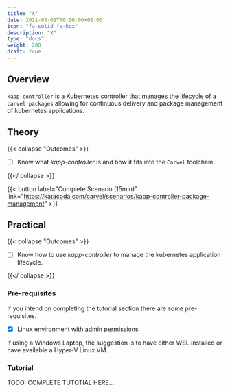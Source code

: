 ```yaml
---
title: "X"
date: 2021-03-01T00:00:00+00:00
icon: "fa-solid fa-box"
description: "X"
type: "docs"
weight: 200
draft: true
---
```


## Overview

`kapp-controller` is a Kubernetes controller that manages the lifecycle of a `carvel packages` allowing for continuous delivery and package management of kubernetes applications.

## Theory

{{< collapse "Outcomes" >}}

- [ ] Know what _kapp-controller_ is and how it fits into the `Carvel` toolchain.

{{</ collapse >}}

{{< button label="Complete Scenario (15min)" link="https://katacoda.com/carvel/scenarios/kapp-controller-package-management" >}}

## Practical

{{< collapse "Outcomes" >}}

- [ ] Know how to use _kapp-controller_ to manage the kubernetes application lifecycle.

{{</ collapse >}}

### Pre-requisites

If you intend on completing the tutorial section there are some pre-requisites.

- [x] Linux environment with admin permissions

if using a Windows Laptop, the suggestion is to have either WSL installed or have available a Hyper-V Linux VM.

### Tutorial

TODO: COMPLETE TUTOTIAL HERE...
